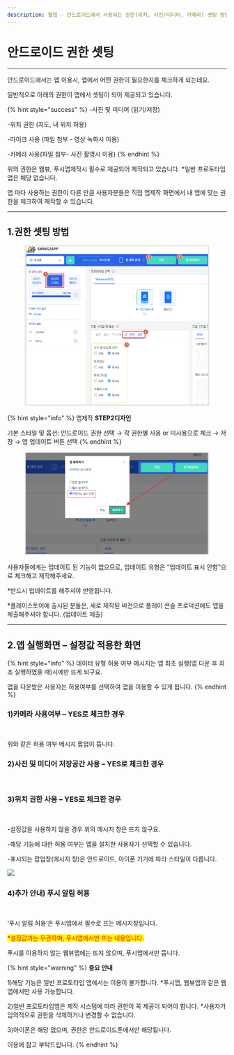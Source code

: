 ```yaml
---
description: 웹앱 - 안드로이드에서 사용되는 권한(위치, 사진/미디어, 카메라) 셋팅 방법
---
```


# 안드로이드 권한 셋팅

***



안드로이드에서는 앱 이용시, 앱에서 어떤 권한이 필요한지를 체크하게 되는데요.

일반적으로 아래의 권한이 앱에서 셋팅이 되어 제공되고 있습니다.

{% hint style="success" %}
-사진 및 미디어 (읽기/저장)

-위치 권한 (지도, 내 위치 허용)

-마이크 사용 (파일 첨부 - 영상 녹화시 이용)

-카메라 사용(파일 첨부- 사진 촬영시 이용)
{% endhint %}

위의 권한은 웹뷰, 푸시앱제작시 필수로 제공되어 제작되고 있습니다. \*일반 프로토타입앱은 해당 없습니다.

앱 마다 사용하는 권한이 다른 만큼 사용자분들은 직접 앱제작 화면에서 내 앱에 맞는 권한을 체크하여 제작할 수 있습니다.

***



## 1.권한 셋팅 방법

<figure><img src="../../.gitbook/assets/업데이트유형2.png" alt=""><figcaption></figcaption></figure>

{% hint style="info" %}
앱제작 **STEP2디자인**&#x20;

기본 스타일 및 옵션: 안드로이드 권한 선택 → 각 권한별 사용 or 미사용으로 체크 → 저장 → 앱 업데이트 버튼 선택
{% endhint %}



<figure><img src="../../.gitbook/assets/업데이트유형.png" alt=""><figcaption></figcaption></figure>

사용자들에게는 업데이트 된 기능이 없으므로, 업데이트 유형은 "업데이트 표시 안함"으로 체크해고 제작해주세요.

\*반드시 업데이트를 해주셔야 반영됩니다.

\*플레이스토어에 출시된 분들은, 새로 제작된 버전으로 플레이 콘솔 프로덕션에도 앱을 제출해주셔야 합니다. (업데이트 제출)

***



## **2.앱 실행화면 – 설정값 적용한 화면**

{% hint style="info" %}
데이터 유형 허용 여부 메시지는 앱 최초 실행(앱 다운 후 최초 실행하였을 때)시에만 뜨게 되구요.

앱을 다운받은 사용자는 허용여부를 선택하여 앱을 이용할 수 있게 됩니다.
{% endhint %}

### **1)카메라 사용여부 – YES로 체크한 경우**

<div align="left"><img src="https://wp.swing2app.co.kr/wp-content/uploads/2023/01/%EC%B9%B4%EB%A9%94%EB%9D%BC%EC%82%AC%EC%9A%A9%EC%98%B5%EC%85%98.png" alt=""></div>

위와 같은 허용 여부 메시지 팝업이 뜹니다.



### **2)사진 및 미디어 저장공간 사용 – YES로 체크한 경우**

<div align="left"><img src="https://wp.swing2app.co.kr/wp-content/uploads/2023/01/%EC%A0%80%EC%9E%A5%EA%B3%B5%EA%B0%84.png" alt=""></div>

### **3)위치 권한 사용 – YES로 체크한 경우**

<div align="left"><img src="https://wp.swing2app.co.kr/wp-content/uploads/2023/01/%EC%9C%84%EC%B9%98%EA%B6%8C%ED%95%9C%EC%98%B5%EC%85%98.png" alt=""></div>

-설정값을 사용하지 않을 경우 위의 메시지 창은 뜨지 않구요.

-해당 기능에 대한 허용 여부는 앱을 설치한 사용자가 선택할 수 있습니다.

-표시되는 팝업창(메시지 창)은 안드로이드, 아이폰 기기에 따라 스타일이 다릅니다.

![](https://wp.swing2app.co.kr/wp-content/uploads/2022/12/%EC%BA%A122.jpg)

### **4)추가 안내) 푸시 알림 허용**

<div align="left"><img src="https://wp.swing2app.co.kr/wp-content/uploads/2023/01/%ED%91%B8%EC%8B%9C%ED%97%88%EC%9A%A9.png" alt=""></div>

‘푸시 알림 허용’은 푸시앱에서 필수로 뜨는 메시지창입니다.&#x20;

<mark style="color:red;">\*설정값과는 무관하며, 푸시앱에서만 뜨는 내용입니다.</mark>

푸시를 이용하지 않는 웹뷰앱에는 뜨지 않으며, 푸시앱에서만 뜹니다.



{% hint style="warning" %}
**중요 안내**

1\)해당 기능은 일반 프로토타입 앱에서는 이용이 불가합니다. \*푸시앱, 웹뷰앱과 같은 웹앱에서만 사용 가능합니다.

2\)일반 프로토타입앱은 제작 시스템에 따라 권한이 꼭 제공이 되어야 합니다. \*사용자가 임의적으로 권한을 삭제하거나 변경할 수 없습니다.

3\)아이폰은 해당 없으며, 권한은 안드로이드폰에서만 해당됩니다.&#x20;

이용에 참고 부탁드립니다.
{% endhint %}
